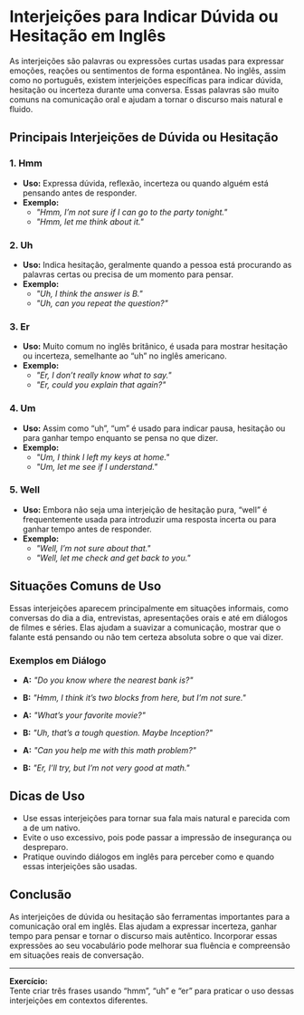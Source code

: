 
# Interjeições para Indicar Dúvida ou Hesitação em Inglês

As interjeições são palavras ou expressões curtas usadas para expressar emoções, reações ou sentimentos de forma espontânea. No inglês, assim como no português, existem interjeições específicas para indicar dúvida, hesitação ou incerteza durante uma conversa. Essas palavras são muito comuns na comunicação oral e ajudam a tornar o discurso mais natural e fluido.

## Principais Interjeições de Dúvida ou Hesitação

### 1. **Hmm**
- **Uso:** Expressa dúvida, reflexão, incerteza ou quando alguém está pensando antes de responder.
- **Exemplo:**
  - _"Hmm, I’m not sure if I can go to the party tonight."_
  - _"Hmm, let me think about it."_

### 2. **Uh**
- **Uso:** Indica hesitação, geralmente quando a pessoa está procurando as palavras certas ou precisa de um momento para pensar.
- **Exemplo:**
  - _"Uh, I think the answer is B."_
  - _"Uh, can you repeat the question?"_

### 3. **Er**
- **Uso:** Muito comum no inglês britânico, é usada para mostrar hesitação ou incerteza, semelhante ao “uh” no inglês americano.
- **Exemplo:**
  - _"Er, I don’t really know what to say."_
  - _"Er, could you explain that again?"_

### 4. **Um**
- **Uso:** Assim como “uh”, “um” é usado para indicar pausa, hesitação ou para ganhar tempo enquanto se pensa no que dizer.
- **Exemplo:**
  - _"Um, I think I left my keys at home."_
  - _"Um, let me see if I understand."_

### 5. **Well**
- **Uso:** Embora não seja uma interjeição de hesitação pura, “well” é frequentemente usada para introduzir uma resposta incerta ou para ganhar tempo antes de responder.
- **Exemplo:**
  - _"Well, I’m not sure about that."_
  - _"Well, let me check and get back to you."_

## Situações Comuns de Uso

Essas interjeições aparecem principalmente em situações informais, como conversas do dia a dia, entrevistas, apresentações orais e até em diálogos de filmes e séries. Elas ajudam a suavizar a comunicação, mostrar que o falante está pensando ou não tem certeza absoluta sobre o que vai dizer.

### Exemplos em Diálogo

- **A:** _"Do you know where the nearest bank is?"_
- **B:** _"Hmm, I think it’s two blocks from here, but I’m not sure."_

- **A:** _"What’s your favorite movie?"_
- **B:** _"Uh, that’s a tough question. Maybe Inception?"_

- **A:** _"Can you help me with this math problem?"_
- **B:** _"Er, I’ll try, but I’m not very good at math."_

## Dicas de Uso

- Use essas interjeições para tornar sua fala mais natural e parecida com a de um nativo.
- Evite o uso excessivo, pois pode passar a impressão de insegurança ou despreparo.
- Pratique ouvindo diálogos em inglês para perceber como e quando essas interjeições são usadas.

## Conclusão

As interjeições de dúvida ou hesitação são ferramentas importantes para a comunicação oral em inglês. Elas ajudam a expressar incerteza, ganhar tempo para pensar e tornar o discurso mais autêntico. Incorporar essas expressões ao seu vocabulário pode melhorar sua fluência e compreensão em situações reais de conversação.

---
**Exercício:**  
Tente criar três frases usando “hmm”, “uh” e “er” para praticar o uso dessas interjeições em contextos diferentes.
```
